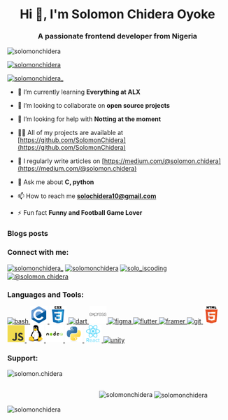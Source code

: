 
<h1 align="center">Hi 👋, I'm Solomon Chidera Oyoke</h1>
<h3 align="center">A passionate frontend developer from Nigeria</h3>

<p align="left"> <img src="https://komarev.com/ghpvc/?username=solomonchidera&label=Profile%20views&color=0e75b6&style=flat" alt="solomonchidera" /> </p>

<p align="left"> <a href="https://github.com/ryo-ma/github-profile-trophy"><img src="https://github-profile-trophy.vercel.app/?username=solomonchidera" alt="solomonchidera" /></a> </p>

<p align="left"> <a href="https://twitter.com/solomonchidera_" target="blank"><img src="https://img.shields.io/twitter/follow/solomonchidera_?logo=twitter&style=for-the-badge" alt="solomonchidera_" /></a> </p>

- 🌱 I’m currently learning **Everything at ALX**

- 👯 I’m looking to collaborate on **open source projects**

- 🤝 I’m looking for help with **Notting at the moment**

- 👨‍💻 All of my projects are available at [https://github.com/SolomonChidera](https://github.com/SolomonChidera)

- 📝 I regularly write articles on [https://medium.com/@solomon.chidera](https://medium.com/@solomon.chidera)

- 💬 Ask me about **C, python**

- 📫 How to reach me **solochidera10@gmail.com**

- ⚡ Fun fact **Funny and Football Game Lover**

### Blogs posts
<!-- BLOG-POST-LIST:START -->
<!-- BLOG-POST-LIST:END -->

<h3 align="left">Connect with me:</h3>
<p align="left">
<a href="https://twitter.com/solomonchidera_" target="blank"><img align="center" src="https://raw.githubusercontent.com/rahuldkjain/github-profile-readme-generator/master/src/images/icons/Social/twitter.svg" alt="solomonchidera_" height="30" width="40" /></a>
<a href="https://linkedin.com/in/solomonchidera" target="blank"><img align="center" src="https://raw.githubusercontent.com/rahuldkjain/github-profile-readme-generator/master/src/images/icons/Social/linked-in-alt.svg" alt="solomonchidera" height="30" width="40" /></a>
<a href="https://instagram.com/solo_iscoding" target="blank"><img align="center" src="https://raw.githubusercontent.com/rahuldkjain/github-profile-readme-generator/master/src/images/icons/Social/instagram.svg" alt="solo_iscoding" height="30" width="40" /></a>
<a href="https://medium.com/@solomon.chidera" target="blank"><img align="center" src="https://raw.githubusercontent.com/rahuldkjain/github-profile-readme-generator/master/src/images/icons/Social/medium.svg" alt="@solomon.chidera" height="30" width="40" /></a>
</p>

<h3 align="left">Languages and Tools:</h3>
<p align="left"> <a href="https://www.gnu.org/software/bash/" target="_blank" rel="noreferrer"> <img src="https://www.vectorlogo.zone/logos/gnu_bash/gnu_bash-icon.svg" alt="bash" width="40" height="40"/> </a> <a href="https://www.cprogramming.com/" target="_blank" rel="noreferrer"> <img src="https://raw.githubusercontent.com/devicons/devicon/master/icons/c/c-original.svg" alt="c" width="40" height="40"/> </a> <a href="https://www.w3schools.com/css/" target="_blank" rel="noreferrer"> <img src="https://raw.githubusercontent.com/devicons/devicon/master/icons/css3/css3-original-wordmark.svg" alt="css3" width="40" height="40"/> </a> <a href="https://dart.dev" target="_blank" rel="noreferrer"> <img src="https://www.vectorlogo.zone/logos/dartlang/dartlang-icon.svg" alt="dart" width="40" height="40"/> </a> <a href="https://expressjs.com" target="_blank" rel="noreferrer"> <img src="https://raw.githubusercontent.com/devicons/devicon/master/icons/express/express-original-wordmark.svg" alt="express" width="40" height="40"/> </a> <a href="https://www.figma.com/" target="_blank" rel="noreferrer"> <img src="https://www.vectorlogo.zone/logos/figma/figma-icon.svg" alt="figma" width="40" height="40"/> </a> <a href="https://flutter.dev" target="_blank" rel="noreferrer"> <img src="https://www.vectorlogo.zone/logos/flutterio/flutterio-icon.svg" alt="flutter" width="40" height="40"/> </a> <a href="https://www.framer.com/" target="_blank" rel="noreferrer"> <img src="https://www.vectorlogo.zone/logos/framer/framer-icon.svg" alt="framer" width="40" height="40"/> </a> <a href="https://git-scm.com/" target="_blank" rel="noreferrer"> <img src="https://www.vectorlogo.zone/logos/git-scm/git-scm-icon.svg" alt="git" width="40" height="40"/> </a> <a href="https://www.w3.org/html/" target="_blank" rel="noreferrer"> <img src="https://raw.githubusercontent.com/devicons/devicon/master/icons/html5/html5-original-wordmark.svg" alt="html5" width="40" height="40"/> </a> <a href="https://developer.mozilla.org/en-US/docs/Web/JavaScript" target="_blank" rel="noreferrer"> <img src="https://raw.githubusercontent.com/devicons/devicon/master/icons/javascript/javascript-original.svg" alt="javascript" width="40" height="40"/> </a> <a href="https://www.linux.org/" target="_blank" rel="noreferrer"> <img src="https://raw.githubusercontent.com/devicons/devicon/master/icons/linux/linux-original.svg" alt="linux" width="40" height="40"/> </a> <a href="https://nodejs.org" target="_blank" rel="noreferrer"> <img src="https://raw.githubusercontent.com/devicons/devicon/master/icons/nodejs/nodejs-original-wordmark.svg" alt="nodejs" width="40" height="40"/> </a> <a href="https://www.python.org" target="_blank" rel="noreferrer"> <img src="https://raw.githubusercontent.com/devicons/devicon/master/icons/python/python-original.svg" alt="python" width="40" height="40"/> </a> <a href="https://reactjs.org/" target="_blank" rel="noreferrer"> <img src="https://raw.githubusercontent.com/devicons/devicon/master/icons/react/react-original-wordmark.svg" alt="react" width="40" height="40"/> </a> <a href="https://unity.com/" target="_blank" rel="noreferrer"> <img src="https://www.vectorlogo.zone/logos/unity3d/unity3d-icon.svg" alt="unity" width="40" height="40"/> </a> </p>

<h3 align="left">Support:</h3>
<p><a href="https://www.buymeacoffee.com/solomon.chidera"> <img align="left" src="https://cdn.buymeacoffee.com/buttons/v2/default-yellow.png" height="50" width="210" alt="solomon.chidera" /></a></p><br><br>

<p><img align="left" src="https://github-readme-stats.vercel.app/api/top-langs?username=solomonchidera&show_icons=true&locale=en&layout=compact" alt="solomonchidera" /></p>

<p>&nbsp;<img align="center" src="https://github-readme-stats.vercel.app/api?username=solomonchidera&show_icons=true&locale=en" alt="solomonchidera" /></p>

<p><img align="center" src="https://github-readme-streak-stats.herokuapp.com/?user=solomonchidera&" alt="solomonchidera" /></p>
